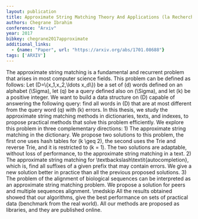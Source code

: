 ```yaml
---
layout: publication
title: Approximate String Matching Theory And Applications (la Recherche Approchee De Motifs Theorie Et Applications)
authors: Chegrane Ibrahim
conference: "Arxiv"
year: 2017
bibkey: chegrane2017approximate
additional_links:
  - {name: "Paper", url: "https://arxiv.org/abs/1701.08688"}
tags: ['ARXIV']
---
```

The approximate string matching is a fundamental and recurrent problem that arises in most computer science fields. This problem can be defined as follows: Let \(D=\\{x\_1,x\_2,\ldots x\_d\\}\) be a set of \(d\) words defined on an alphabet \(\Sigma\), let \(q\) be a query defined also on \(\Sigma\), and let \(k\) be a positive integer. We want to build a data structure on \(D\) capable of answering the following query: find all words in \(D\) that are at most different from the query word \(q\) with \(k\) errors. In this thesis, we study the approximate string matching methods in dictionaries, texts, and indexes, to propose practical methods that solve this problem efficiently. We explore this problem in three complementary directions: 1) The approximate string matching in the dictionary. We propose two solutions to this problem, the first one uses hash tables for \(k \geq 2\), the second uses the Trie and reverse Trie, and it is restricted to (k = 1). The two solutions are adaptable, without loss of performance, to the approximate string matching in a text. 2) The approximate string matching for \textbackslash\textit\{autocompletion\}, which is, find all suffixes of a given prefix that may contain errors. We give a new solution better in practice than all the previous proposed solutions. 3) The problem of the alignment of biological sequences can be interpreted as an approximate string matching problem. We propose a solution for peers and multiple sequences alignment. \medskip All the results obtained showed that our algorithms, give the best performance on sets of practical data (benchmark from the real world). All our methods are proposed as libraries, and they are published online.
